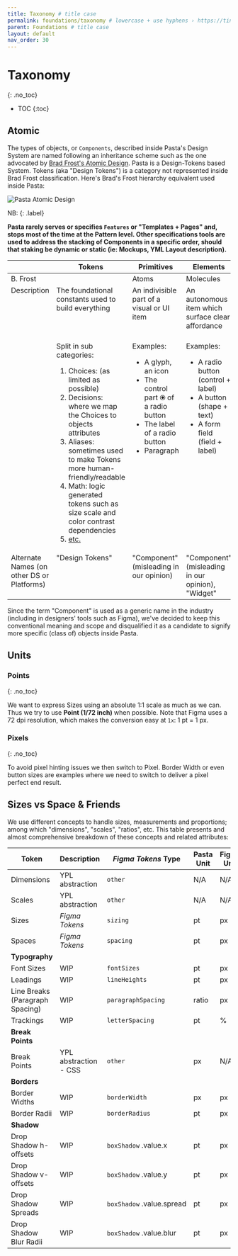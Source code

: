 ```yaml
---
title: Taxonomy # title case
permalink: foundations/taxonomy # lowercase + use hyphens › https://tinyurl.com/27kmc4rb
parent: Foundations # title case
layout: default
nav_order: 30
---
```


# Taxonomy
{: .no_toc}
<!-- ↑ skips H1 inside TOC -->

- TOC
{:toc}



## Atomic

The types of objects, or `Components`, described inside Pasta's Design System are named following an inheritance scheme such as the one advocated by [Brad Frost's Atomic Design](https://atomicdesign.bradfrost.com/chapter-2/). Pasta is a Design-Tokens based System. Tokens (aka "Design Tokens") is a category not represented inside Brad Frost classification. Here's Brad's Frost hierarchy equivalent used inside Pasta:

![Pasta Atomic Design]({{site.baseurl}}/assets/images/YPL-DOC-Taxonomy.svg)

NB:
{: .label}

**Pasta rarely serves or specifies `Features` or "Templates + Pages" and, stops most of the time at the Pattern level. Other specifications tools are used to address the stacking of Components in a specific order, should that staking be dynamic or static (ie: Mockups, YML Layout description).**

<table class="type-01">
    <!-- <caption>vertical-align</caption> -->
    <thead>
        <tr>
            <th></th>
            <th>Tokens</th>
            <th>Primitives</th>
            <th>Elements</th>
            <th>Patterns</th>
        </tr>
    </thead>
    <tbody>
        <tr class="faded">
            <td valign="top">B. Frost</td>
            <td valign="top"></td>
            <td valign="top">Atoms</td>
            <td valign="top">Molecules</td>
            <td valign="top">Organism</td>
        </tr>
        <tr>
            <td valign="top">Description</td>
            <td valign="top">The foundational constants used to build everything</td>
            <td valign="top">An indivisible part of a visual or UI item</td>
            <td valign="top">An autonomous item which surface clear affordance</td>
            <td valign="top">A coherent assemblage of Elements providing a conventional UI block</td>
        </tr>
        <tr>
            <td valign="top"></td>
            <td valign="top">
                Split in sub categories:
                <ol>
                    <li>Choices: (as limited as possible)</li>
                    <li>Decisions: where we map the Choices to objects attributes</li>
                    <li>Aliases: sometimes used to make Tokens more human-friendly/readable</li>
                    <li>Math: logic generated tokens such as size scale and color contrast dependencies</li>
                    <li><a href="{{site.baseurl}}/foundations/nomenclature#kingdom">etc.</a></li>                    
                </ol>
            </td>
            <td valign="top">
                Examples:
                <ul>
                    <li>A glyph, an icon</li>
                    <li>The control part ⦿ of a radio button</li>
                    <li>The label of a radio button</li>
                    <li>Paragraph</li>
                </ul>
            </td>
            <td valign="top">
                Examples:
                <ul>
                    <li>A radio button (control + label)</li>
                    <li>A button (shape + text)</li>
                    <li>A form field (field + label)</li>
                </ul>
            </td>
            <td valign="top">
                Examples
                <ul>
                    <li>Bar</li>
                    <li>Card</li>
                    <li>Carrousel </li>
                    <li>A search widget (field + label + icon + button)</li>
                </ul>
            </td>
        </tr>
        <tr class="faded">
            <td valign="top">Alternate Names (on other DS or Platforms)</td>
            <td valign="top">"Design Tokens"</td>
            <td valign="top">"Component" (misleading in our opinion)</td>
            <td valign="top">"Component" (misleading in our opinion), "Widget"</td>
            <td valign="top">"Block" (used for Container inside Pasta)</td>
        </tr>
    </tbody>
</table>

Since the term "Component" is used as a generic name in the industry (including in designers' tools such as Figma), we've decided to keep this conventional meaning and scope and disqualified it as a candidate to signify more specific (class of) objects inside Pasta.

## Units

### Points
{: .no_toc}

We want to express Sizes using an absolute 1:1 scale as much as we can.
Thus we try to use **Point (1/72 inch)** when possible. Note that Figma uses a 72 dpi resolution, which makes the conversion easy at `1x`: 1 pt = 1 px.

### Pixels
{: .no_toc}

To avoid pixel hinting issues we then switch to Pixel. Border Width or even button sizes are examples where we need to switch to deliver a pixel perfect end result.

## Sizes vs Space & Friends

We use different concepts to handle sizes, measurements and proportions; among which "dimensions", "scales", "ratios", etc. This table presents and almost comprehensive breakdown of these concepts and related attributes:

|Token|Description|*Figma Tokens* Type|Pasta Unit|Figma Unit|
| --- | --- | --- | --- | --- |
|Dimensions| YPL abstraction | `other`|N/A|N/A|
|Scales| YPL abstraction | `other`|N/A|N/A|
|Sizes| *Figma Tokens* | `sizing`|pt|px|
|Spaces| *Figma Tokens* | `spacing`|pt|px|
|**Typography**|
|Font Sizes| WIP | `fontSizes`|pt|px|
|Leadings| WIP  | `lineHeights`|pt|px|
|Line Breaks (Paragraph Spacing)| WIP  | `paragraphSpacing`|ratio|px|
|Trackings| WIP  | `letterSpacing`|pt|%|
|**Break Points**|
|Break Points| YPL abstraction - CSS | `other`|px| N/A|
|**Borders**|
|Border Widths| WIP | `borderWidth`|px|px|
|Border Radii| WIP | `borderRadius`|pt| px|
|**Shadow**|
|Drop Shadow h-offsets| WIP | `boxShadow`&nbsp;.value.x|pt|px|
|Drop Shadow v-offsets| WIP | `boxShadow`&nbsp;.value.y|pt|px|
|Drop Shadow Spreads| WIP | `boxShadow`&nbsp;.value.spread|pt|px|
|Drop Shadow Blur Radii | WIP | `boxShadow`&nbsp;.value.blur|pt|px|
